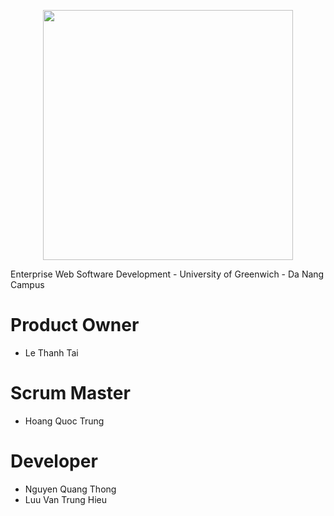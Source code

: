 <p align="center"><a href="https://laravel.com" target="_blank"><img src="https://raw.githubusercontent.com/laravel/art/master/logo-lockup/5%20SVG/2%20CMYK/1%20Full%20Color/laravel-logolockup-cmyk-red.svg" width="400"></a></p>

Enterprise Web Software Development - University of Greenwich - Da Nang Campus
# Product Owner
  - Le Thanh Tai
# Scrum Master
  - Hoang Quoc Trung
# Developer
  - Nguyen Quang Thong
  - Luu Van Trung Hieu
